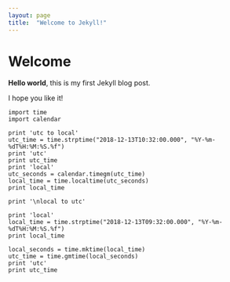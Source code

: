 ```yaml
---
layout: page
title:  "Welcome to Jekyll!"
---
```


# Welcome

**Hello world**, this is my first Jekyll blog post.

I hope you like it!

    import time
    import calendar

    print 'utc to local'
    utc_time = time.strptime("2018-12-13T10:32:00.000", "%Y-%m-%dT%H:%M:%S.%f")
    print 'utc'
    print utc_time
    print 'local'
    utc_seconds = calendar.timegm(utc_time)
    local_time = time.localtime(utc_seconds)
    print local_time

    print '\nlocal to utc'

    print 'local'
    local_time = time.strptime("2018-12-13T09:32:00.000", "%Y-%m-%dT%H:%M:%S.%f")
    print local_time

    local_seconds = time.mktime(local_time)
    utc_time = time.gmtime(local_seconds)
    print 'utc'
    print utc_time